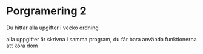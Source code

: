# Porgramering 2

Du hittar alla upgifter i vecko ordning 

alla uppgifter är skrivna i samma program, du får bara använda funktionerna att köra dom
